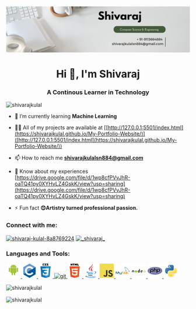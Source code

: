 ![logo](https://github.com/shivarajkulal/shivarajkulal/blob/main/Computer%20Science%20%26%20Engineering.png)
<h1 align="center">Hi 👋, I'm Shivaraj</h1>
<h3 align="center">A Continous Learner in Technology</h3>

<p align="left"> <img src="https://komarev.com/ghpvc/?username=shivarajkulal&label=Profile%20views&color=0e75b6&style=flat" alt="shivarajkulal" /> </p>

- 🌱 I’m currently learning **Machine Learning**

- 👨‍💻 All of my projects are available at [[http://127.0.0.1:5501/index.html](https://shivarajkulal.github.io/My-Portfolio-Website/)]([http://127.0.0.1:5501/index.html](https://shivarajkulal.github.io/My-Portfolio-Website/))

- 📫 How to reach me **shivarajkulalsn884@gmail.com**

- 📄 Know about my experiences [https://drive.google.com/file/d/1wp8cfPVvJhR-oaTQ41py0XYHvLZ4GskK/view?usp=sharing](https://drive.google.com/file/d/1wp8cfPVvJhR-oaTQ41py0XYHvLZ4GskK/view?usp=sharing)

- ⚡ Fun fact **😊Artistry turned professional passion.**

<h3 align="left">Connect with me:</h3>
<p align="left">
<a href="https://linkedin.com/in/shivaraj-kulal-8a8769224" target="blank"><img align="center" src="https://raw.githubusercontent.com/rahuldkjain/github-profile-readme-generator/master/src/images/icons/Social/linked-in-alt.svg" alt="shivaraj-kulal-8a8769224" height="30" width="40" /></a>
<a href="https://www.hackerrank.com/_shivaraj_" target="blank"><img align="center" src="https://raw.githubusercontent.com/rahuldkjain/github-profile-readme-generator/master/src/images/icons/Social/hackerrank.svg" alt="_shivaraj_" height="30" width="40" /></a>
</p>

<h3 align="left">Languages and Tools:</h3>
<p align="left"> <a href="https://developer.android.com" target="_blank" rel="noreferrer"> <img src="https://raw.githubusercontent.com/devicons/devicon/master/icons/android/android-original-wordmark.svg" alt="android" width="40" height="40"/> </a> <a href="https://www.cprogramming.com/" target="_blank" rel="noreferrer"> <img src="https://raw.githubusercontent.com/devicons/devicon/master/icons/c/c-original.svg" alt="c" width="40" height="40"/> </a> <a href="https://www.w3schools.com/css/" target="_blank" rel="noreferrer"> <img src="https://raw.githubusercontent.com/devicons/devicon/master/icons/css3/css3-original-wordmark.svg" alt="css3" width="40" height="40"/> </a> <a href="https://git-scm.com/" target="_blank" rel="noreferrer"> <img src="https://www.vectorlogo.zone/logos/git-scm/git-scm-icon.svg" alt="git" width="40" height="40"/> </a> <a href="https://www.w3.org/html/" target="_blank" rel="noreferrer"> <img src="https://raw.githubusercontent.com/devicons/devicon/master/icons/html5/html5-original-wordmark.svg" alt="html5" width="40" height="40"/> </a> <a href="https://www.java.com" target="_blank" rel="noreferrer"> <img src="https://raw.githubusercontent.com/devicons/devicon/master/icons/java/java-original.svg" alt="java" width="40" height="40"/> </a> <a href="https://developer.mozilla.org/en-US/docs/Web/JavaScript" target="_blank" rel="noreferrer"> <img src="https://raw.githubusercontent.com/devicons/devicon/master/icons/javascript/javascript-original.svg" alt="javascript" width="40" height="40"/> </a> <a href="https://www.mysql.com/" target="_blank" rel="noreferrer"> <img src="https://raw.githubusercontent.com/devicons/devicon/master/icons/mysql/mysql-original-wordmark.svg" alt="mysql" width="40" height="40"/> </a> <a href="https://nodejs.org" target="_blank" rel="noreferrer"> <img src="https://raw.githubusercontent.com/devicons/devicon/master/icons/nodejs/nodejs-original-wordmark.svg" alt="nodejs" width="40" height="40"/> </a> <a href="https://www.php.net" target="_blank" rel="noreferrer"> <img src="https://raw.githubusercontent.com/devicons/devicon/master/icons/php/php-original.svg" alt="php" width="40" height="40"/> </a> <a href="https://www.python.org" target="_blank" rel="noreferrer"> <img src="https://raw.githubusercontent.com/devicons/devicon/master/icons/python/python-original.svg" alt="python" width="40" height="40"/> </a> </p>

<p><img align="center" src="https://github-readme-stats.vercel.app/api/top-langs?username=shivarajkulal&show_icons=true&locale=en&layout=compact" alt="shivarajkulal" /></p>

<p><img align="center" src="https://github-readme-streak-stats.herokuapp.com/?user=shivarajkulal&" alt="shivarajkulal" /></p>
